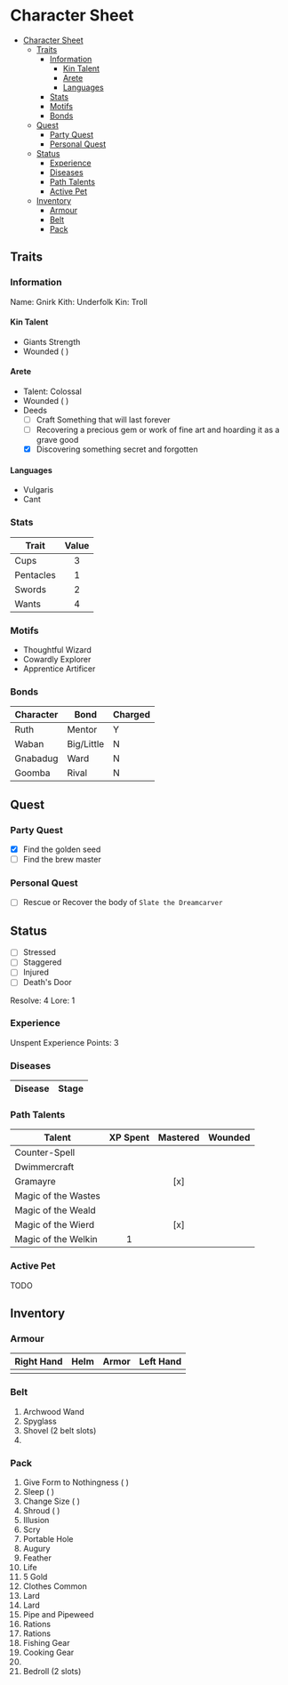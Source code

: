 # Character Sheet

<!--toc:start-->
- [Character Sheet](#character-sheet)
  - [Traits](#traits)
    - [Information](#information)
      - [Kin Talent](#kin-talent)
      - [Arete](#arete)
      - [Languages](#languages)
    - [Stats](#stats)
    - [Motifs](#motifs)
    - [Bonds](#bonds)
  - [Quest](#quest)
    - [Party Quest](#party-quest)
    - [Personal Quest](#personal-quest)
  - [Status](#status)
    - [Experience](#experience)
    - [Diseases](#diseases)
    - [Path Talents](#path-talents)
    - [Active Pet](#active-pet)
  - [Inventory](#inventory)
    - [Armour](#armour)
    - [Belt](#belt)
    - [Pack](#pack)
<!--toc:end-->

## Traits

### Information

Name: Gnirk
Kith: Underfolk
Kin: Troll

#### Kin Talent

- Giants Strength
- Wounded ( )

#### Arete

- Talent: Colossal
- Wounded ( )
- Deeds
  - [ ] Craft Something that will last forever
  - [ ] Recovering a precious gem or work of fine art and hoarding it as a grave good
  - [x] Discovering something secret and forgotten

#### Languages

- Vulgaris
- Cant

### Stats

| Trait | Value |
| -------|:------:|
| Cups      | 3 |
| Pentacles      | 1 |
| Swords      | 2 |
| Wants | 4 |

### Motifs

- Thoughtful Wizard
- Cowardly Explorer
- Apprentice Artificer

### Bonds

| Character | Bond | Charged |
| --------- | ---- | ------- |
| Ruth | Mentor | Y |
| Waban| Big/Little | N |
| Gnabadug | Ward | N |
| Goomba  | Rival | N |

## Quest

### Party Quest

- [x] Find the golden seed
- [ ] Find the brew master

### Personal Quest

- [ ] Rescue or Recover the body of `Slate the Dreamcarver`

## Status

- [ ] Stressed
- [ ] Staggered
- [ ] Injured
- [ ] Death's Door

Resolve: 4
Lore: 1

### Experience

Unspent Experience Points: 3

### Diseases

| Disease | Stage |
| ------- | :---: |

### Path Talents

| Talent | XP Spent | Mastered | Wounded |
| ------ | :------: | :------: | :-----: |
| Counter-Spell | | | |
| Dwimmercraft | | | |
| Gramayre  | | [x] | |
| Magic of the Wastes | | | |
| Magic of the Weald | | | |
| Magic of the Wierd | | [x]| |
| Magic of the Welkin | 1| | |

### Active Pet

TODO

## Inventory

### Armour

| Right Hand | Helm | Armor | Left Hand |
| :--------: | :--: | :---: | :-------: |
|            |      |       |           |

### Belt

1. Archwood Wand
2. Spyglass
3. Shovel (2 belt slots)
4.

### Pack

1. Give Form to Nothingness ( )
2. Sleep ( )
3. Change Size ( )
4. Shroud ( )
5. Illusion
6. Scry
7. Portable Hole
8. Augury
9. Feather
10. Life
11. 5 Gold
12. Clothes Common
13. Lard
14. Lard
15. Pipe and Pipeweed
16. Rations
17. Rations
18. Fishing Gear
19. Cooking Gear
20.
21. Bedroll (2 slots)
